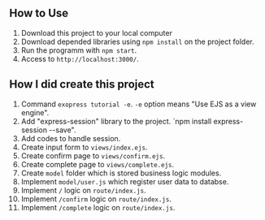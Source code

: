 ## How to Use
1. Download this project to your local computer
2. Download depended libraries using `npm install` on the project folder.
3. Run the programm with `npm start`.
4. Access to `http://localhost:3000/`.

## How I did create this project
1. Command `exopress tutorial -e`. `-e` option means "Use EJS as a view engine".
2. Add "express-session" library to the project. `npm install express-session --save".
3. Add codes to handle session.
4. Create input form to `views/index.ejs`.
5. Create confirm page to `views/confirm.ejs`.
6. Create complete page to `views/complete.ejs`.
7. Create `model` folder which is stored business logic modules.
8. Implement `model/user.js` which register user data to databse.
9. Implement `/` logic on `route/index.js`.
10. Implement `/confirm` logic on `route/index.js`.
11. Implement `/complete` logic on `route/index.js`.


